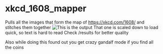 # xkcd_1608_mapper
Pulls all the images that form the map of https://xkcd.com/1608/ and stitches them together
![This is the output](https://github.com/Rthe1st/xkcd_1608_mapper/tree/master/results/total_img_20_pixel.png)
That one is scaled down to load quick, so text is hard to read
Check /results for better quality

Also while doing this found out you get crazy gandalf mode if you find all the coins
